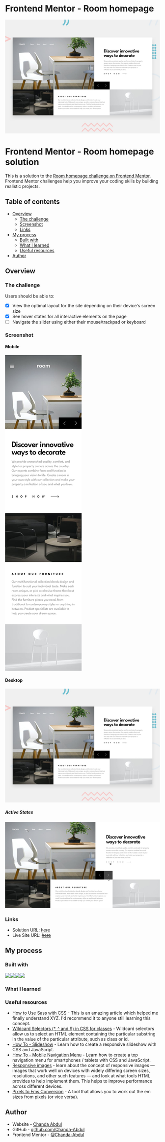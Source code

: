 # Frontend Mentor - Room homepage

![Design preview for the Room homepage coding challenge](./assets/design/desktop-preview.jpg)

# Frontend Mentor - Room homepage solution

This is a solution to the [Room homepage challenge on Frontend Mentor](https://www.frontendmentor.io/challenges/room-homepage-BtdBY_ENq). Frontend Mentor challenges help you improve your coding skills by building realistic projects. 

## Table of contents

- [Overview](#overview)
  - [The challenge](#the-challenge)
  - [Screenshot](#screenshot)
  - [Links](#links)
- [My process](#my-process)
  - [Built with](#built-with)
  - [What I learned](#what-i-learned)
  - [Useful resources](#useful-resources)
- [Author](#author)


## Overview

### The challenge

Users should be able to:

- [x] View the optimal layout for the site depending on their device's screen size
- [x] See hover states for all interactive elements on the page
- [ ] Navigate the slider using either their mouse/trackpad or keyboard

### Screenshot

#### Mobile
![](/assets/design/mobile-design.jpg)
#### Desktop 
![](/assets/design/desktop-preview.jpg)
##### Active States
![](/assets/design/active-states.jpg)





### Links

- Solution URL: <s>[here](https://your-solution-url.com)</s>
- Live Site URL: <s>[here](https://your-live-site-url.com)</s>

## My process

### Built with

<img src='https://img.shields.io/badge/CSS3-1572B6?style=for-the-badge&logo=css3&logoColor=white' height=32px><img src='https://img.shields.io/badge/Sass-CC6699?style=for-the-badge&logo=sass&logoColor=white' height=32px><img src='https://img.shields.io/badge/HTML-239120?style=for-the-badge&logo=html5&logoColor=white' height=32px><img src='https://img.shields.io/badge/JavaScript-323330?style=for-the-badge&logo=javascript&logoColor=F7DF1E' height=32px>

### What I learned



### Useful resources

- [How to Use Sass with CSS](https://www.freecodecamp.org/news/how-to-use-sass-with-css/) - This is an amazing article which helped me finally understand XYZ. I'd recommend it to anyone still learning this concept.
- [Wildcard Selectors (*, ^ and $) in CSS for classes](https://www.tutorialspoint.com/wildcard-selectors-and-in-css-for-classes) - Wildcard selectors allow us to select an HTML element containing the particular substring in the value of the particular attribute, such as class or id. 
- [How To - Slideshow](https://www.w3schools.com/howto/howto_js_slideshow.asp) - Learn how to create a responsive slideshow with CSS and JavaScript.
- [How To - Mobile Navigation Menu](https://www.w3schools.com/howto/howto_js_mobile_navbar.asp) - Learn how to create a top navigation menu for smartphones / tablets with CSS and JavaScript.
- [Responsive images](https://developer.mozilla.org/en-US/docs/Learn/HTML/Multimedia_and_embedding/Responsive_images) - learn about the concept of responsive images — images that work well on devices with widely differing screen sizes, resolutions, and other such features — and look at what tools HTML provides to help implement them. This helps to improve performance across different devices.
- [Pixels to Ems Conversion](https://www.w3schools.com/tags/ref_pxtoemconversion.asp#gsc.tab=0) - A tool that allows you to work out the em sizes from pixels (or vice versa).


## Author

- Website - [Chanda Abdul](https://www.Chandabdul.dev)
- GitHub - [github.com/Chanda-Abdul](https://github.com/Chanda-Abdul)
- Frontend Mentor - [@Chanda-Abdul](https://www.frontendmentor.io/profile/Chanda-Abdul)

